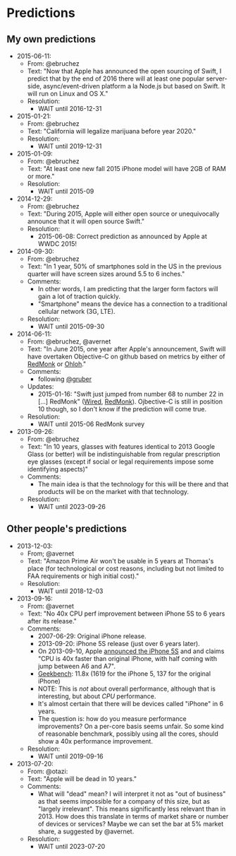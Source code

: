 # Predictions

## My own predictions

- 2015-06-11:
    - From: @ebruchez
    - Text: "Now that Apple has announced the open sourcing of Swift, I predict that by the end of 2016 there will at least one popular server-side, async/event-driven platform a la Node.js but based on Swift. It will run on Linux and OS X."
    - Resolution:
        - WAIT until 2016-12-31
- 2015-01-21:
    - From: @ebruchez
    - Text: "California will legalize marijuana before year 2020."
    - Resolution:
        - WAIT until 2019-12-31
- 2015-01-09:
    - From: @ebruchez
    - Text: "At least one new fall 2015 iPhone model will have 2GB of RAM or more."
    - Resolution:
        - WAIT until 2015-09
- 2014-12-29:
    - From: @ebruchez
    - Text: "During 2015, Apple will either open source or unequivocally announce that it will open source Swift."
    - Resolution:
        - 2015-06-08: Correct prediction as announced by Apple at WWDC 2015!
- 2014-09-30:
    - From: @ebruchez
    - Text: "In 1 year, 50% of smartphones sold in the US in the previous quarter will have screen sizes around 5.5 to 6 inches."
    - Comments:
        - In other words, I am predicting that the larger form factors will gain a lot of traction quickly.
        - "Smartphone" means the device has a connection to a traditional cellular network (3G, LTE).
    - Resolution:
        - WAIT until 2015-09-30
- 2014-06-11:
    - From: @ebruchez, @avernet
    - Text: "In June 2015, one year after Apple's announcement, Swift will have overtaken Objective-C on github based on metrics by either of [RedMonk](http://redmonk.com/sogrady/category/programming-languages/) or [Ohloh](https://www.ohloh.net/languages/compare)."
    - Comments:
        - following [@gruber](http://daringfireball.net/linked/2014/06/11/hillegass-objc)
    - Updates:
	    - 2015-01-16: "Swift just jumped from number 68 to number 22 in […] RedMonk" ([Wired](http://www.wired.com/2015/01/redmonk-swift/), [RedMonk](http://redmonk.com/sogrady/2015/01/14/language-rankings-1-15/)). Ojbective-C is still in position 10 though, so I don't know if the prediction will come true.
    - Resolution:
        - WAIT until 2015-06 RedMonk survey
- 2013-09-26:
    - From: @ebruchez
    - Text: "In 10 years, glasses with features identical to 2013 Google Glass (or better) will be indistinguishable from regular prescription eye glasses (except if social or legal requirements impose some identifying aspects)"
    - Comments:
	    - The main idea is that the technology for this will be there and that products will be on the market with that technology.
    - Resolution:
        - WAIT until 2023-09-26

## Other people's predictions

- 2013-12-03:
    - From; @avernet
    - Text: "Amazon Prime Air won't be usable in 5 years at Thomas's place (for technological or cost reasons, including but not limited to FAA requirements or high initial cost)."
    - Resolution:
        - WAIT until 2018-12-03
- 2013-09-16:
    - From: @avernet
    - Text: "No 40x CPU perf improvement between iPhone 5S to 6 years after its release."
    - Comments:
        - 2007-06-29: Original iPhone release.
        - 2013-09-20: iPhone 5S release (just over 6 years later).
        - On 2013-09-10, Apple [announced the iPhone 5S](http://www.macrumors.com/2013/09/10/live-coverage-of-apples-2013-iphone-media-event/) and and claims "CPU is 40x faster than original iPhone, with half coming with jump between A6 and A7".
        - [Geekbench](http://browser.primatelabs.com/ios-benchmarks): 11.8x (1619 for the iPhone 5, 137 for the original iPhone)
        - NOTE: This is *not* about overall performance, although that is interesting, but about *CPU* performance.
        - It's almost certain that there will be devices called "iPhone" in 6 years.
        - The question is: how do you measure performance improvements? On a per-core basis seems unfair. So some kind of reasonable benchmark, possibly using all the cores, should show a 40x performance improvement.
    - Resolution:
        - WAIT until 2019-09-16
- 2013-07-20:
    - From: @otazi:
    - Text: "Apple will be dead in 10 years."
    - Comments:
	    - What will "dead" mean? I will interpret it not as "out of business" as that seems impossible for a company of this size, but as "largely irrelevant". This means significantly less relevant than in 2013. How does this translate in terms of market share or number of devices or services? Maybe we can set the bar at 5% market share, a suggested by @avernet.
    - Resolution:
        - WAIT until 2023-07-20
